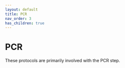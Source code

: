 ```yaml
---
layout: default
title: PCR
nav_order: 3
has_children: true
---
```

# PCR

These protocols are primarily involved with the PCR step.
